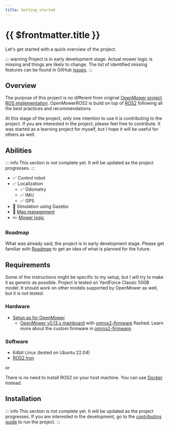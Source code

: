 ```yaml
---
title: Getting started
---
```

# {{ $frontmatter.title }}

Let's get started with a quick overview of the project.

::: warning
Project is in early development stage. Actual mower logic is missing and things are likely to change.
The list of identified missing features can be found in GitHub [issues](https://github.com/jkaflik/OpenMowerROS2/issues).
:::

## Overview

The purpose of this project is no different from original [OpenMower project ROS implementation](https://github.com/ClemensElflein/open_mower_ros).
OpenMowerROS2 is build on top of [ROS2](https://index.ros.org/doc/ros2/) following all the best practices and recommendations.

At this stage of the project, only one intention to use it is contributing to the project. If you are interested in the project, please feel free to contribute.
It was started as a learning project for myself, but I hope it will be useful for others as well.

## Abilities

::: info
This section is not complete yet. It will be updated as the project progresses.
:::

- :white_check_mark: Control robot
- :white_check_mark: Localization
  - :white_check_mark: Odometry
  - :white_check_mark: IMU
  - :white_check_mark: GPS
- :construction: Simulation using Gazebo
- :construction: [Map management](https://github.com/jkaflik/OpenMowerROS2/issues/19)
- :pencil2: [Mower logic](https://github.com/jkaflik/OpenMowerROS2/issues/9)

### Roadmap

What was already said, the project is in early development stage. Please get familiar with [Roadmap](roadmap) to get an idea of what is planned for the future.

## Requirements

Some of the instructions might be specific to my setup, but I will try to make it as generic as possible.
Project is tested on YardForce Classic 500B model. It should work on other models supported by OpenMower as well, but it is not tested.

### Hardware

- [Setup as for OpenMower](https://openmower.de/docs/robot-assembly/prepare-the-parts/)
  - [OpenMower v0.13.x mainboard](https://openmower.de/docs/robot-assembly/prepare-the-parts/prepare-mainboard/) with [omros2-firmware](https://github.com/jkaflik/omros2-firmware) flashed. Learn more about the custom firmware in [omros2-firmware](omros2-firmware).

### Software

- 64bit Linux (tested on Ubuntu 22.04)
- [ROS2 Iron](https://docs.ros.org/en/iron/Installation/Ubuntu-Install-Debians.html)

or 

There is no need to install ROS2 on your host machine. You can use [Docker](https://docs.docker.com/engine/install/) instead.

## Installation

::: info
This section is not complete yet. It will be updated as the project progresses.
If you are interested in the development, go to the [contributing guide](contributing) to run the project.
:::